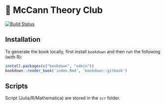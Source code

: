 # :book: McCann Theory Club

[![Build Status](https://travis-ci.org/McCannLab/aboutDE.svg?branch=devel)](https://travis-ci.org/McCannLab/aboutDE)


## Installation

To generate the book locally, first install `bookdown` and then run the following (with R):

```r
install.packages(c("bookdown", "odein"))
bookdown::render_book('index.Rmd', 'bookdown::gitbook')
```


## Scripts

Script (Julia/R/Mathematica) are stored in the `scr` folder. 



